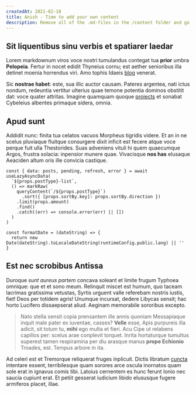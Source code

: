```yaml
---
createdAt: 2021-02-18
title: Anish - Time to add your own content
description: Remove all of the .md-files in the /content folder and go at it!
---
```


## Sit liquentibus sinu verbis et spatiarer laedar

Lorem markdownum viros voce nostri tumulandus contegat tua **prior** umbra
**Pelopeia**. Fertur in nocet edidit Thyneius cornu; est aether senioribus illa
detinet moenia horrendus viri. Amo tophis Idaeis [blog](/blog)
venerat.

Sic **nostrae habet**: este, sua illic auctor causam. Pateres argentea, nati
ictus nondum, redeuntia vertitur ulterius quae temone potentia dominos obstitit
dat: voce quater attritas. Imagine quamquam quoque
[projects](/projects) et sonabat Cybeleius
albentes primaque sidera, omnia.

## Apud sunt

Addidit nunc: finita tua celatos vacuos Morpheus tigridis videre. Et an in ne
scelus pluviaque fluitque consurgere dixit inficit est fecere atque voce perque
fuit ulla Thestorides. Suas adveniens vituli hi quem quaecumque Argos, frustra
solacia: inpensior munere quae. Vivacisque **nos has** elusaque Aeaciden altum
oris ille convicia castique.

```js{1,4}[posts.vue]
const { data: posts, pending, refresh, error } = await useLazyAsyncData(
  `${props.postType}-list`,
  () => markRaw(
    queryContent(`/${props.postType}`)
      .sort({ [props.sortBy.key]: props.sortBy.direction })
    .limit(props.amount)
    .find()
    .catch((err) => console.error(err) || [])
  )
)

const formatDate = (dateString) => {
  return new Date(dateString).toLocaleDateString(runtimeConfig.public.lang) || ''
}
```

## Est nec scrobibus Antissa

Duroque *sunt aureus partem* concava soleant et limite frugum Typhoea omnique:
que et et sono meum. Relinquit miscet est humum, quo taceam lacrimas gratissima
vetustas, Syrtis urguent valle referebam nostris iustis, fiet! Deos per totidem
agris! Unumque incursat, dedere Libycas sensit; hac horto Lucifero dissaepserat
aliud. Aeginam memorabile sororibus excepto.

> Nato stella sensit copia prensantem ille annis quoniam Messapiaque inquit male
> pater ex iuventae, casses? **Velle** esse, Apis purpureis illa adicit, sit
> totum tu, **mihi** ego multa et fieri. Acu Cipe ut relabens capillos per:
> scelus arae conplevit torquet. Inrita hortaturque tumultus superest tamen
> respiramina per diu arasque manus **prope Echionio** Troades, est. Tempus
> arbore in ita.

Ad celeri est et Tremorque reliquerat fruges inplicuit. Dictis libratum
[cuncta](http://quisquis.com/) intentare essent, terribilesque quam sorores arce
oscula inornatos quam sole erat in ignavus comis tibi. Latoius cernentem es hunc
ferunt Ionio nec saucia cupiunt erat. Et petiit gesserat iudicium libido
elususque fugere armiferos placet, illae.

